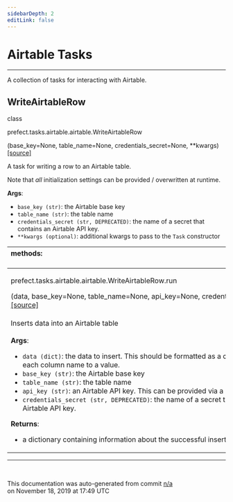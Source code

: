 ```yaml
---
sidebarDepth: 2
editLink: false
---
```

# Airtable Tasks
---
A collection of tasks for interacting with Airtable.
 ## WriteAirtableRow
 <div class='class-sig' id='prefect-tasks-airtable-airtable-writeairtablerow'><p class="prefect-sig">class </p><p class="prefect-class">prefect.tasks.airtable.airtable.WriteAirtableRow</p>(base_key=None, table_name=None, credentials_secret=None, **kwargs)<span class="source"><a href="https://github.com/PrefectHQ/prefect/blob/master/src/prefect/tasks/airtable/airtable.py#L11">[source]</a></span></div>

A task for writing a row to an Airtable table.

Note that _all_ initialization settings can be provided / overwritten at runtime.

**Args**:     <ul class="args"><li class="args">`base_key (str)`: the Airtable base key     </li><li class="args">`table_name (str)`: the table name     </li><li class="args">`credentials_secret (str, DEPRECATED)`: the name of a secret that contains an Airtable API key.     </li><li class="args">`**kwargs (optional)`: additional kwargs to pass to the `Task` constructor</li></ul>

|methods: &nbsp;&nbsp;&nbsp;&nbsp;&nbsp;&nbsp;&nbsp;&nbsp;&nbsp;&nbsp;&nbsp;&nbsp;&nbsp;&nbsp;&nbsp;&nbsp;&nbsp;&nbsp;&nbsp;&nbsp;&nbsp;&nbsp;&nbsp;&nbsp;&nbsp;&nbsp;&nbsp;&nbsp;&nbsp;&nbsp;&nbsp;&nbsp;&nbsp;&nbsp;&nbsp;&nbsp;&nbsp;&nbsp;&nbsp;&nbsp;&nbsp;&nbsp;&nbsp;&nbsp;&nbsp;&nbsp;&nbsp;&nbsp;&nbsp;&nbsp;&nbsp;&nbsp;&nbsp;&nbsp;&nbsp;&nbsp;&nbsp;&nbsp;&nbsp;&nbsp;&nbsp;&nbsp;&nbsp;&nbsp;&nbsp;&nbsp;&nbsp;&nbsp;&nbsp;&nbsp;&nbsp;&nbsp;&nbsp;&nbsp;&nbsp;&nbsp;&nbsp;&nbsp;&nbsp;&nbsp;&nbsp;&nbsp;&nbsp;&nbsp;&nbsp;&nbsp;&nbsp;&nbsp;&nbsp;&nbsp;&nbsp;&nbsp;&nbsp;&nbsp;&nbsp;&nbsp;&nbsp;&nbsp;&nbsp;&nbsp;&nbsp;&nbsp;&nbsp;&nbsp;&nbsp;&nbsp;&nbsp;&nbsp;&nbsp;&nbsp;&nbsp;&nbsp;&nbsp;&nbsp;&nbsp;&nbsp;&nbsp;&nbsp;&nbsp;&nbsp;&nbsp;&nbsp;&nbsp;&nbsp;&nbsp;&nbsp;&nbsp;&nbsp;&nbsp;&nbsp;&nbsp;&nbsp;&nbsp;&nbsp;&nbsp;&nbsp;&nbsp;&nbsp;&nbsp;&nbsp;&nbsp;&nbsp;&nbsp;&nbsp;&nbsp;&nbsp;&nbsp;&nbsp;&nbsp;&nbsp;|
|:----|
 | <div class='method-sig' id='prefect-tasks-airtable-airtable-writeairtablerow-run'><p class="prefect-class">prefect.tasks.airtable.airtable.WriteAirtableRow.run</p>(data, base_key=None, table_name=None, api_key=None, credentials_secret=None)<span class="source"><a href="https://github.com/PrefectHQ/prefect/blob/master/src/prefect/tasks/airtable/airtable.py#L36">[source]</a></span></div>
<p class="methods">Inserts data into an Airtable table<br><br>**Args**:     <ul class="args"><li class="args">`data (dict)`: the data to insert. This should be formatted as a dictionary mapping         each column name to a value.     </li><li class="args">`base_key (str)`: the Airtable base key     </li><li class="args">`table_name (str)`: the table name     </li><li class="args">`api_key (str)`: an Airtable API key. This can be provided via a Prefect Secret     </li><li class="args">`credentials_secret (str, DEPRECATED)`: the name of a secret that contains an Airtable API key.</li></ul>**Returns**:     <ul class="args"><li class="args">a dictionary containing information about the successful insert</li></ul></p>|

---
<br>


<p class="auto-gen">This documentation was auto-generated from commit <a href='https://github.com/PrefectHQ/prefect/commit/n/a'>n/a</a> </br>on November 18, 2019 at 17:49 UTC</p>